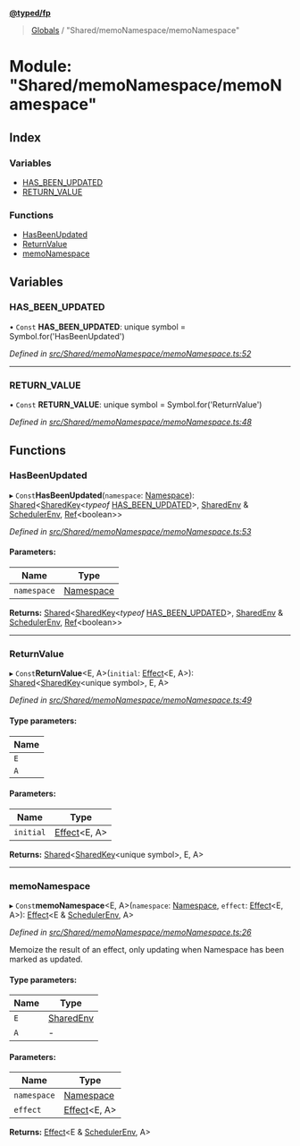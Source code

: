 **[@typed/fp](../README.md)**

> [Globals](../globals.md) / "Shared/memoNamespace/memoNamespace"

# Module: "Shared/memoNamespace/memoNamespace"

## Index

### Variables

* [HAS\_BEEN\_UPDATED](_shared_memonamespace_memonamespace_.md#has_been_updated)
* [RETURN\_VALUE](_shared_memonamespace_memonamespace_.md#return_value)

### Functions

* [HasBeenUpdated](_shared_memonamespace_memonamespace_.md#hasbeenupdated)
* [ReturnValue](_shared_memonamespace_memonamespace_.md#returnvalue)
* [memoNamespace](_shared_memonamespace_memonamespace_.md#memonamespace)

## Variables

### HAS\_BEEN\_UPDATED

• `Const` **HAS\_BEEN\_UPDATED**: unique symbol = Symbol.for('HasBeenUpdated')

*Defined in [src/Shared/memoNamespace/memoNamespace.ts:52](https://github.com/TylorS/typed-fp/blob/f129829/src/Shared/memoNamespace/memoNamespace.ts#L52)*

___

### RETURN\_VALUE

• `Const` **RETURN\_VALUE**: unique symbol = Symbol.for('ReturnValue')

*Defined in [src/Shared/memoNamespace/memoNamespace.ts:48](https://github.com/TylorS/typed-fp/blob/f129829/src/Shared/memoNamespace/memoNamespace.ts#L48)*

## Functions

### HasBeenUpdated

▸ `Const`**HasBeenUpdated**(`namespace`: [Namespace](_shared_core_model_namespace_.namespace.md)): [Shared](_shared_core_model_shared_.shared.md)\<[SharedKey](_shared_core_model_sharedkey_.sharedkey.md)\<*typeof* [HAS\_BEEN\_UPDATED](_shared_memonamespace_memonamespace_.md#has_been_updated)>, [SharedEnv](../interfaces/_shared_core_services_sharedenv_.sharedenv.md) & [SchedulerEnv](../interfaces/_scheduler_schedulerenv_.schedulerenv.md), [Ref](../interfaces/_shared_ref_ref_.ref.md)\<boolean>>

*Defined in [src/Shared/memoNamespace/memoNamespace.ts:53](https://github.com/TylorS/typed-fp/blob/f129829/src/Shared/memoNamespace/memoNamespace.ts#L53)*

#### Parameters:

Name | Type |
------ | ------ |
`namespace` | [Namespace](_shared_core_model_namespace_.namespace.md) |

**Returns:** [Shared](_shared_core_model_shared_.shared.md)\<[SharedKey](_shared_core_model_sharedkey_.sharedkey.md)\<*typeof* [HAS\_BEEN\_UPDATED](_shared_memonamespace_memonamespace_.md#has_been_updated)>, [SharedEnv](../interfaces/_shared_core_services_sharedenv_.sharedenv.md) & [SchedulerEnv](../interfaces/_scheduler_schedulerenv_.schedulerenv.md), [Ref](../interfaces/_shared_ref_ref_.ref.md)\<boolean>>

___

### ReturnValue

▸ `Const`**ReturnValue**\<E, A>(`initial`: [Effect](_effect_effect_.effect.md)\<E, A>): [Shared](_shared_core_model_shared_.shared.md)\<[SharedKey](_shared_core_model_sharedkey_.sharedkey.md)\<unique symbol>, E, A>

*Defined in [src/Shared/memoNamespace/memoNamespace.ts:49](https://github.com/TylorS/typed-fp/blob/f129829/src/Shared/memoNamespace/memoNamespace.ts#L49)*

#### Type parameters:

Name |
------ |
`E` |
`A` |

#### Parameters:

Name | Type |
------ | ------ |
`initial` | [Effect](_effect_effect_.effect.md)\<E, A> |

**Returns:** [Shared](_shared_core_model_shared_.shared.md)\<[SharedKey](_shared_core_model_sharedkey_.sharedkey.md)\<unique symbol>, E, A>

___

### memoNamespace

▸ `Const`**memoNamespace**\<E, A>(`namespace`: [Namespace](_shared_core_model_namespace_.namespace.md), `effect`: [Effect](_effect_effect_.effect.md)\<E, A>): [Effect](_effect_effect_.effect.md)\<E & [SchedulerEnv](../interfaces/_scheduler_schedulerenv_.schedulerenv.md), A>

*Defined in [src/Shared/memoNamespace/memoNamespace.ts:26](https://github.com/TylorS/typed-fp/blob/f129829/src/Shared/memoNamespace/memoNamespace.ts#L26)*

Memoize the result of an effect, only updating when Namespace
has been marked as updated.

#### Type parameters:

Name | Type |
------ | ------ |
`E` | [SharedEnv](../interfaces/_shared_core_services_sharedenv_.sharedenv.md) |
`A` | - |

#### Parameters:

Name | Type |
------ | ------ |
`namespace` | [Namespace](_shared_core_model_namespace_.namespace.md) |
`effect` | [Effect](_effect_effect_.effect.md)\<E, A> |

**Returns:** [Effect](_effect_effect_.effect.md)\<E & [SchedulerEnv](../interfaces/_scheduler_schedulerenv_.schedulerenv.md), A>
